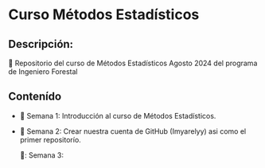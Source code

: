 # Curso Métodos Estadísticos 
## Descripción:
:dart: Repositorio del curso de Métodos Estadísticos Agosto 2024 del programa de Ingeniero Forestal 

## Contenído

+ :paperclip: Semana 1: Introducción al curso de Métodos Estadísticos.
+ :newspaper: Semana 2: Crear nuestra cuenta de GitHub (Imyarelyy) asi como el primer repositorío.

  🥉: Semana 3: 
